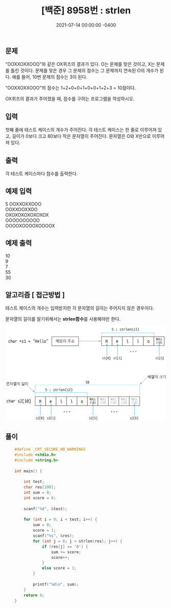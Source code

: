 ﻿---
title: "[백준] 8958번 : strlen"
date: 2021-07-14 00:00:00 -0400
categories: 
  - Algorithm
tags:
  - 백준
  - 알고리즘
  - 단계별 풀어보기
---

## 문제

"OOXXOXXOOO"와 같은 OX퀴즈의 결과가 있다. O는 문제를 맞은 것이고, X는 문제를 틀린 것이다. 문제를 맞은 경우 그 문제의 점수는 그 문제까지 연속된 O의 개수가 된다. 예를 들어, 10번 문제의 점수는 3이 된다.

"OOXXOXXOOO"의 점수는 1+2+0+0+1+0+0+1+2+3 = 10점이다.

OX퀴즈의 결과가 주어졌을 때, 점수를 구하는 프로그램을 작성하시오.


## 입력

첫째 줄에 테스트 케이스의 개수가 주어진다. 각 테스트 케이스는 한 줄로 이루어져 있고, 길이가 0보다 크고 80보다 작은 문자열이 주어진다. 문자열은 O와 X만으로 이루어져 있다.

## 출력

각 테스트 케이스마다 점수를 출력한다.

## 예제 입력 
5
OOXXOXXOOO  
OOXXOOXXOO  
OXOXOXOXOXOXOX  
OOOOOOOOOO  
OOOOXOOOOXOOOOX  

## 예제 출력

10  
9  
7  
55  
30  

## 알고리즘 [ 접근방법 ]
테스트 케이스의 개수는 입력받지만 각 문자열의 길이는 주어지지 않은 경우이다.

 문자열의 길이를 알기위해서는 **strlen함수**를 사용해야만 한다.

![enter image description here](https://github.com/idkim97/idkim97.github.io/blob/master/img/strlen.png?raw=true)

## 풀이

```c
    #define _CRT_SECURE_NO_WARNINGS
    #include <stdio.h>
    #include <string.h>
    
    int main() {
    
    	int test;
    	char res[100];
    	int sum = 0;
    	int score = 0;
    
    	scanf("%d", &test);
    
    	for (int i = 0; i < test; i++) {
    		sum = 0;
    		score = 1;
    		scanf("%s", &res);
    		for (int j = 0; j < strlen(res); j++) {
    			if (res[j] == 'O') {
    				sum += score;
    				score++;
    			}
    			else score = 1;
    		}
    
    		printf("%d\n", sum);
    	}
    	return 0;
    }
```

